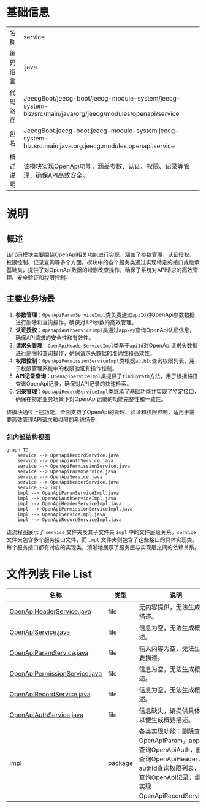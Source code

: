 # 基础信息

|      |      |
|------|------|
| 名称 | service |
| 编码语言 | .java |
| 代码路径 | JeecgBoot/jeecg-boot/jeecg-module-system/jeecg-system-biz/src/main/java/org/jeecg/modules/openapi/service |
| 包名 | JeecgBoot.jeecg-boot.jeecg-module-system.jeecg-system-biz.src.main.java.org.jeecg.modules.openapi.service |
| 概述说明 | 该模块实现OpenApi功能，涵盖参数、认证、权限、记录等管理，确保API高效安全。 |

# 说明

## 概述
该代码模块主要围绕OpenApi相关功能进行实现，涵盖了参数管理、认证授权、权限控制、记录查询等多个方面。模块中的各个服务类通过实现特定的接口或继承基础类，提供了对OpenApi数据的增删改查操作，确保了系统对API请求的高效管理、安全验证和权限控制。

## 主要业务场景
1. **参数管理**：`OpenApiParamServiceImpl`类负责通过`apiId`对OpenApi参数数据进行删除和查询操作，确保对API参数的高效管理。
2. **认证授权**：`OpenApiAuthServiceImpl`类通过`appkey`查询OpenApi认证信息，确保API请求的安全性和有效性。
3. **请求头管理**：`OpenApiHeaderServiceImpl`类基于`apiId`对OpenApi请求头数据进行删除和查询操作，确保请求头数据的准确性和高效性。
4. **权限控制**：`OpenApiPermissionServiceImpl`类根据`authId`查询权限列表，用于权限管理系统中的权限验证和操作控制。
5. **API记录查询**：`OpenApiServiceImpl`类提供了`findByPath`方法，用于根据路径查询OpenApi记录，确保对API记录的快速检索。
6. **记录管理**：`OpenApiRecordServiceImpl`类继承了基础功能并实现了特定接口，确保在特定业务场景下对OpenApi记录的功能完整性和一致性。

该模块通过上述功能，全面支持了OpenApi的管理、验证和权限控制，适用于需要高效管理API请求和权限的系统场景。


### 包内部结构视图

```mermaid
graph TD
    service --> OpenApiRecordService.java
    service --> OpenApiAuthService.java
    service --> OpenApiPermissionService.java
    service --> OpenApiParamService.java
    service --> OpenApiService.java
    service --> OpenApiHeaderService.java
    service --> impl
    impl --> OpenApiParamServiceImpl.java
    impl --> OpenApiAuthServiceImpl.java
    impl --> OpenApiHeaderServiceImpl.java
    impl --> OpenApiPermissionServiceImpl.java
    impl --> OpenApiServiceImpl.java
    impl --> OpenApiRecordServiceImpl.java
```

该流程图展示了 `service` 文件夹及其子文件夹 `impl` 中的文件层级关系。`service` 文件夹包含多个服务接口文件，而 `impl` 文件夹则包含了这些接口的具体实现类。每个服务接口都有对应的实现类，清晰地展示了服务层与实现层之间的依赖关系。

# 文件列表 File List

| 名称   | 类型  | 说明 |
|-------|------|-------------|
| [OpenApiHeaderService.java](OpenApiHeaderService.md) | file | 无内容提供，无法生成概要描述。 |
| [OpenApiService.java](OpenApiService.md) | file | 信息为空，无法生成概要描述。 |
| [OpenApiParamService.java](OpenApiParamService.md) | file | 输入内容为空，无法生成概要描述。 |
| [OpenApiPermissionService.java](OpenApiPermissionService.md) | file | 信息为空，无法生成概要描述。 |
| [OpenApiRecordService.java](OpenApiRecordService.md) | file | 信息为空，无法生成概要描述。 |
| [OpenApiAuthService.java](OpenApiAuthService.md) | file | 信息缺失，请提供具体内容以便生成概要描述。 |
| [impl](impl/_module.md) | package | 各类实现功能：删除查询OpenApiParam，appkey查询OpenApiAuth，删除查询OpenApiHeader，authId查询权限列表，路径查询OpenApi记录，继承实现OpenApiRecordService。 |


